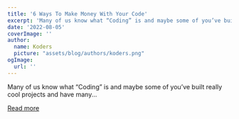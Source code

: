 ```yaml
---
title: '6 Ways To Make Money With Your Code'
excerpt: 'Many of us know what “Coding” is and maybe some of you’ve built really cool projects and have many...'
date: '2022-08-05'
coverImage: ''
author:
  name: Koders
  picture: "assets/blog/authors/koders.png"
ogImage:
  url: ''
---
```


Many of us know what “Coding” is and maybe some of you’ve built really cool projects and have many...

[Read more](https://dev.to/devsimc/6-ways-to-make-money-with-your-code-3j48)
